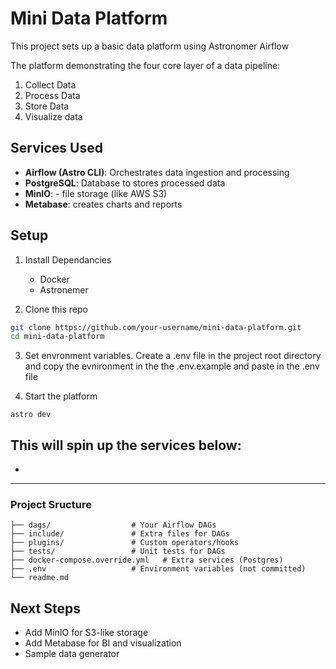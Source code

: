 # Mini Data Platform
This project sets up a basic data platform using Astronomer Airflow

The platform demonstrating the four core layer of a data pipeline:
1. Collect Data
2. Process Data 
3. Store Data
4. Visualize data


## Services Used
- **Airflow (Astro CLI)**: Orchestrates data ingestion and processing
- **PostgreSQL**: Database to stores processed data
- **MinIO**:  - file storage (like AWS S3)
- **Metabase**: creates charts and reports


## Setup
1. Install Dependancies
    - Docker
    - Astronemer

2. Clone this repo
```bash
git clone https://github.com/your-username/mini-data-platform.git
cd mini-data-platform
```
3. Set envronment variables.
Create a .env file in the project root directory and copy the evnironment in the the .env.example and paste in the .env file

4. Start the platform
```
astro dev
```
This will spin up the services below:
- 
- 

---

### Project Sructure
```
├── dags/                  # Your Airflow DAGs
├── include/               # Extra files for DAGs
├── plugins/               # Custom operators/hooks
├── tests/                 # Unit tests for DAGs
├── docker-compose.override.yml   # Extra services (Postgres)
├── .env                   # Environment variables (not committed)
└── readme.md
```
## Next Steps
- Add MinIO for S3-like storage
- Add Metabase for BI and visualization
- Sample data generator